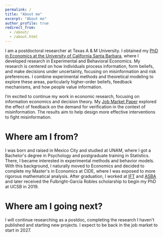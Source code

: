 ```yaml
---
permalink: /
title: "About me"
excerpt: "About me"
author_profile: true
redirect_from: 
  - /about/
  - /about.html
---
```


I am a postdoctoral researcher at Texas A & M University. 
I obtained my [PhD in Economics at the University of California Santa Barbara](https://econ.ucsb.edu/people/students/dario-trujano-ochoa), where I developed research in Experimental and Behavioral Economics. 
My research is centered on how individuals process information, form beliefs, and make decisions under uncertainty, focusing on misinformation and risk preferences. 
I combine experimental methods and theoretical modeling to explore these areas, particularly higher-order beliefs, feedback mechanisms, and how people value information.

I’m excited to continue my work in economic research, focusing on information economics and decision theory.
My [Job Market Paper](https://dariotrujanoochoa.github.io/portfolio/2024-10-30-feedbackMisinfo-2/) explored the effect of feedback on the demand for verification in the context of misinformation. The results aim to help design more effective interventions to fight misinformation.

Where am I from?
======

I was born and raised in Mexico City and studied at UNAM, where I got a Bachelor's degree in Psychology and postgraduate training in Statistics. 
There, I became interested in experimental methods and behavior models. With this background, I naturally moved to Economics and decided to complete my Master's in Economics at CIDE, where I was exposed to more rigorous mathematical analysis. 
After graduation, I worked at [IFT](https://www.ift.org.mx/) and [ASBA](https://asbasupervision.org/) and later received the Fulbright-García Robles scholarship to begin my PhD at UCSB in 2019. 


Where am I going next?
======

I will continue researching as a postdoc, completing the research I haven't published and starting new projects. I expect to be back in the job market to start in 2027.



